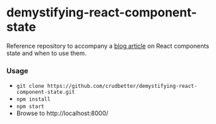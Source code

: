 demystifying-react-component-state
===============================

Reference repository to accompany a [blog article](http://www.sitepoint.com/demystifying-react-components-state/) on React components state and when to use them.

### Usage

- `git clone https://github.com/crudbetter/demystifying-react-component-state.git`
- `npm install`
- `npm start`
- Browse to http://localhost:8000/

